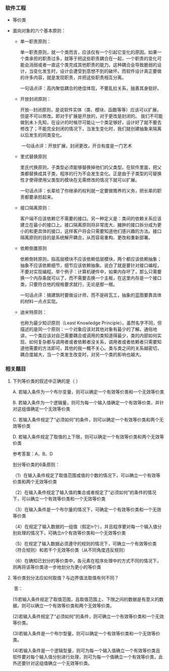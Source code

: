 ### 软件工程

- 等价类

- 面向对象的六个基本原则：

  - 单一职责原则：

    单一职责原则，就一个类而言，应该仅有一个引起它变化的原因。如果一个类承担的职责过多，就等于把这些职责耦合在一起，一个职责的变化可能会消弱或者一直这个类完成其他职责的能力。这种耦合会导致脆弱的设计，当变化发生时，设计会遭受到意想不到的破坏。而软件设计真正要做的许多内容，就是发现职责，并把这些职责相互分离。

    ​      一句话点评：高内聚低耦合的绝佳体现，不要乱拉关系，独善其身挺好。

  - 开放封闭原则：

    开放--封闭原则，是说软件实体（类、模块、函数等等）应该可以扩展，但是不可以修改。即对于扩展是开放的，对于更改是封闭的。 我们不可能做到未卜先知，在设计的时候尽可能让一个类足够好，设计好了就不要去修改了；不能完全封闭的情况下，当发生变化时，我们就创建抽象来隔离以后发生的同类变化。

    ​      一句话点评：开放扩展，封闭更改，开合有度是一门艺术

  - 里式替换原则

    里氏代换原则，子类型必须能够替换掉他们的父类型。在软件里面，把父类都替换成其子类，程序的行为不会发生变化。正是由于子类型的可替换性才使得使用父类型的模块在无需修改的情况下就可以扩展。

    ​     一句话点评：长辈给了你继承的权利就一定要做赡养的义务，把长辈的职责都要承担起来。

  - 接口隔离原则：

    客户端不应该依赖它不需要的接口。另一种定义是：类间的依赖关系应该建立在最小的接口上。接口隔离原则将非常庞大、臃肿的接口拆分成为更小的和更具体的接口，这样客户将会只需要知道他们感兴趣的方法。接口隔离原则的目的是系统解开耦合，从而容易重构、更改和重新部署。

  - 依赖倒置原则

    依赖倒转原则，指高层模块不应该依赖低层模块，两个都应该依赖抽象；抽象不应该依赖细节，细节应该依赖抽象。说白了就是要针对接口编程，不要对实现编程。举个例子：计算机硬件中，如果内存坏了，那么只需要换一个内存条就可以了，而不需要去换一个主板，在这里内存是一个接口类，只要符合他的规格要求就行，无论是那一根。

    ​     一句话点评：搞建筑时要做设计师，而不是砖瓦工，抽象的蓝图要靠具体的材料一点点实现。

  - 迪米特原则：

    也称为最少知识原则（Least Knowledge Principle）。虽然名字不同，但描述的是同一个原则：一个对象应该对其他对象有最少的了解。通俗地讲，一个类应该对自己需要耦合或调用的类知道得最少，类的内部如何实现、如何复杂都与调用者或者依赖者没关系，调用者或者依赖者只需要知道他需要的方法即可，其他的我一概不关心。类与类之间的关系越密切，耦合度越大，当一个类发生改变时，对另一个类的影响也越大。






### 相关题目

1. 下列等价类的叙述中正确的是（  ）  

      A.  若输入条件为一个布尔变量，则可以确定一个有效等价类和一个无效等价类  

      B.  若输入条件为一个逻辑量，则可为每一个输入值确定一个有效等价类，并针对这组值确定一个无效等价类  

      C.  若输入条件规定了“必须如何”的条件，则可以确定一个有效等价类和两个无效等价类  

      D.  若输入条件规定了取值的上下限，则可以确定一个有效等价类和两个无效等价类   

      参考答案：A、B、D  

      划分等价类的6条原则：  

   ​       （1）在输入条件规定了取值范围或值的个数的情况下，可以确立一个有效等价类和两个无效等价类  

   ​       （2）在输入条件规定了输入值的集合或者规定了“必须如何”的条件的情况下，可以确立一个有效等价类和一个无效等价类  

   ​       （3）在输入条件是一个布尔量的情况下，可确定一个有效等价类和一个无效等价类  

   ​       （4）在规定了输入数据的一组值（假定n个），并且程序要对每一个输入值分别处理的情况下，可确立n个有效等价类和一个无效等价类  

   ​       （5）在规定了输入数据必须遵守的规则的情况下，可确立一个有效等价类（符合规则）和若干个无效等价类（从不同角度违反规则）  

   ​       （6）在确知已划分的等价类中，各元素在程序处理中的方式不同的情况下，则再将该等价类进一步地划分为更小的等价类

2. 等价类划分法应如何取值？与边界值法取值有何不同？   

   ​    答：   

   ​    (1)若输入条件规定了取值范围，且取值范围上、下限之间的数据是有意义的数据，则可以确立一个有效等价类和两个无效等价类。   

   ​    (2)若输入条件规定了“必须如何”的条件，则可确立一个有效等价类和一个无效等价类。   

   ​    (3)若输入条件是一个布尔型量，则可以确定一个有效等价类和一个无效等价类。   

   ​    (4)若输入条件是一个逻辑型量，则可为每一个输入值确立一个有效等价类且软件要对每个输入值分别进行处理，则可为每一个值确立一个有效等价类，此外还要针对这组值确立一个无效等价类。